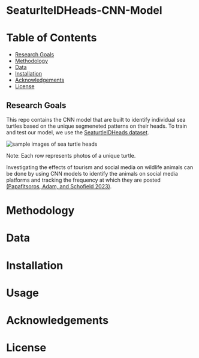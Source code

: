 # SeaturlteIDHeads-CNN-Model

# Table of Contents  
- [Research Goals](#research-goals)
- [Methodology](#methodology)
- [Data](#data)
- [Installation](#installation)
- [Acknowledgements](#acknowledgements)
- [License](#license)

## Research Goals
<div id="research-goals"></div>

This repo contains the CNN model that are built to identify individual sea turtles based on the unique segmeneted patterns on their heads. To train and test our model, we use the [SeaturtleIDHeads dataset](https://www.kaggle.com/code/wildlifedatasets/seaturtleidheads-overview).

![sample images of sea turtle heads](https://github.com/Kane-Kesler/SeaturlteIDHeads-CNN-Model/assets/110169438/d0a4133d-f63a-4be5-acee-3982a461746f)

Note: Each row represents photos of a unique turtle.

Investigating the effects of tourism and social media on wildlife animals
can be done by using CNN models to identify the animals on social media platforms and
tracking the frequency at which they are posted [(Papafitsoros, Adam, and
Schofield 2023)](https://arxiv.org/abs/2211.10307).

# Methodology
<div id="methodology"></div>

# Data

# Installation

# Usage

# Acknowledgements

# License
